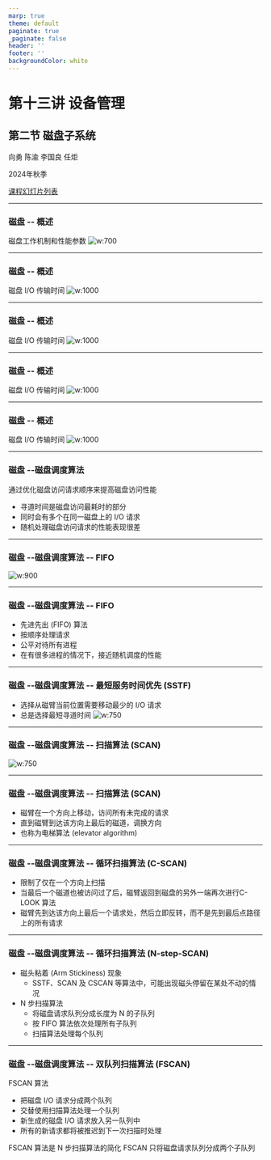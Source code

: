 ```yaml
---
marp: true
theme: default
paginate: true
_paginate: false
header: ''
footer: ''
backgroundColor: white
---
```


<!-- theme: gaia -->
<!-- _class: lead -->

# 第十三讲 设备管理
## 第二节 磁盘子系统

向勇 陈渝 李国良 任炬


2024年秋季

[课程幻灯片列表](https://www.yuque.com/xyong-9fuoz/qczol5/oqo14u60786offgg)


---
### 磁盘 -- 概述
磁盘工作机制和性能参数
![w:700](figs/disk.png)


---
### 磁盘 -- 概述
磁盘 I/O 传输时间
![w:1000](figs/disk-time1.png)



---
### 磁盘 -- 概述
磁盘 I/O 传输时间
![w:1000](figs/disk-time2.png)


---
### 磁盘 -- 概述
磁盘 I/O 传输时间
![w:1000](figs/disk-time3.png)


---
### 磁盘 -- 概述
磁盘 I/O 传输时间
![w:1000](figs/disk-time4.png)


---
### 磁盘 --磁盘调度算法
通过优化磁盘访问请求顺序来提高磁盘访问性能
- 寻道时间是磁盘访问最耗时的部分
- 同时会有多个在同一磁盘上的 I/O 请求
- 随机处理磁盘访问请求的性能表现很差


---
### 磁盘 --磁盘调度算法  -- FIFO
![w:900](figs/disk-fifo.png)

---
### 磁盘 --磁盘调度算法  -- FIFO
- 先进先出 (FIFO) 算法 
- 按顺序处理请求
- 公平对待所有进程
- 在有很多进程的情况下，接近随机调度的性能


---
### 磁盘 --磁盘调度算法  -- 最短服务时间优先 (SSTF)
- 选择从磁臂当前位置需要移动最少的 I/O 请求
- 总是选择最短寻道时间
 ![w:750](figs/disk-sstf.png)


 
---
### 磁盘 --磁盘调度算法  -- 扫描算法 (SCAN)
 ![w:750](figs/disk-scan.png)

---
### 磁盘 --磁盘调度算法  -- 扫描算法 (SCAN)
- 磁臂在一个方向上移动，访问所有未完成的请求
- 直到磁臂到达该方向上最后的磁道，调换方向
- 也称为电梯算法 (elevator algorithm)

---
### 磁盘 --磁盘调度算法  -- 循环扫描算法 (C-SCAN)
- 限制了仅在一个方向上扫描
- 当最后一个磁道也被访问过了后，磁臂返回到磁盘的另外一端再次进行C-LOOK 算法
- 磁臂先到达该方向上最后一个请求处，然后立即反转，而不是先到最后点路径上的所有请求


----
### 磁盘 --磁盘调度算法  -- 循环扫描算法 (N-step-SCAN)
- 磁头粘着 (Arm Stickiness) 现象
   - SSTF、SCAN 及 CSCAN 等算法中，可能出现磁头停留在某处不动的情况
- N 步扫描算法
   - 将磁盘请求队列分成长度为 N 的子队列
   - 按 FIFO 算法依次处理所有子队列
   - 扫描算法处理每个队列


----
### 磁盘 --磁盘调度算法  -- 双队列扫描算法 (FSCAN)

FSCAN 算法
- 把磁盘 I/O 请求分成两个队列
- 交替使用扫描算法处理一个队列
- 新生成的磁盘 I/O 请求放入另一队列中
- 所有的新请求都将被推迟到下一次扫描时处理

FSCAN 算法是 N 步扫描算法的简化
FSCAN 只将磁盘请求队列分成两个子队列
